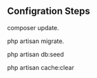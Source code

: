 Configration Steps
------------------

composer update.

php artisan migrate.

php artisan db:seed

php artisan cache:clear